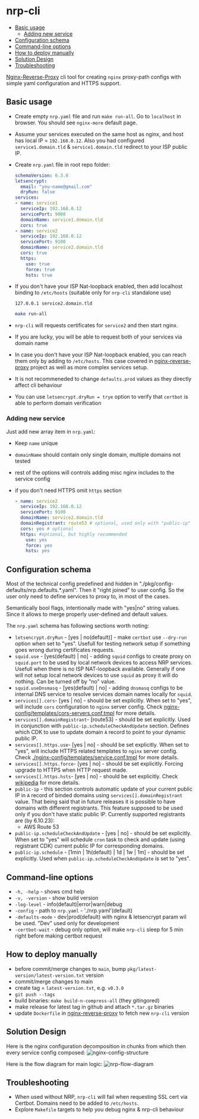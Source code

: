 # nrp-cli

* [Basic usage](#basic-usage)
  * [Adding new service](#adding-new-service)
* [Configuration schema](#configuration-schema)
* [Command-line options](#command-line-options)
* [How to deploy manually](#how-to-deploy-manually)
* [Solution Design](#solution-design)
* [Troubleshooting](#troubleshooting)

[Nginx-Reverse-Proxy](https://github.com/oleksii-honchar/nginx-reverse-proxy) cli tool for creating `nginx` proxy-path configs with simple yaml configuration and HTTPS support.

## Basic usage

* Create empty `nrp.yaml` file and run `make run-all`. Go to `localhost` in browser. You should see `nginx-more` default page.

* Assume your services executed on the same host as nginx, and host has local IP = `192.168.0.12`. Also you had configured `service1.domain.tld` & `service1.domain.tld` redirect to your ISP public IP.

* Create `nrp.yaml` file in root repo folder:

  ```yaml
  schemaVersion: 0.3.0
  letsencrypt:
    email: "you-name@gmail.com"
    dryRun: false
  services:
  - name: service1
    serviceIp: 192.168.0.12
    servicePort: 9000
    domainName: service1.domain.tld
    cors: true
  - name: service2
    serviceIp: 192.168.0.12
    servicePort: 9100
    domainName: service2.domain.tld
    cors: true
    https: 
      use: true
      force: true 
      hsts: true
  ```

* If you don't have your ISP Nat-loopback enabled, then add localhost binding to `/etc/hosts` (suitable only for `nrp-cli` standalone use)

  ```text
  127.0.0.1 service2.domain.tld 
  ```

  ```bash
  make run-all
  ```

* `nrp-cli` will requests certificates for `service2` and then start nginx.
* If you are lucky, you will be able to request both of your services via domain name
* In case you don't have your ISP Nat-loopback enabled, you can reach them only by adding to `/etc/hosts`. This case covered in [nginx-reverse-proxy](https://github.com/oleksii-honchar/nginx-reverse-proxy) project as well as more complex services setup.
* It is not recommeneded to change `defaults.prod` values as they directly affect cli behaviour
* You can use `letsencrypt.dryRun = trye` option to verify that `certbot` is able to perform domain verification

### Adding new service

Just add new array item in `nrp.yaml`:

* Keep `name` unique
* `domainName` should contain only single domain, multiple domains not tested
* rest of the options will controls adding misc nginx includes to the service config
* if you don't need HTTPS omit `https` section

  ```yaml
  - name: service2
    serviceIp: 192.168.0.12
    servicePort: 9100
    domainName: service2.domain.tld
    domainRegistrant: route53 # optional, used only with "public-ip" global config section
    cors: yes # optional
    https: #optional, but highly recommended
      use: yes
      force: yes 
      hsts: yes
  ```
  
## Configuration schema

Most of the technical config predefined and hidden in "./pkg/config-defaults/nrp.defaults.*.yaml". Then it "right joined" to user config. So the user only need to define services to proxy to, in most of the cases.

Semantically bool flags, intentionally made with "yes|no" string values. Since it allows to merge properly user-defined and default values.

The `nrp.yaml` schema has following sections worth noting:

* `letsencrypt.dryRun` - [yes | no(default)] - make `certbot` use `--dry-run` option when set to "yes". Usefull for testing network setup if something goes wrong during certificates requests.
* `squid.use` - [yes(default) | no] - adding `squid` configs to create proxy on `squid.port` to be used by local network devices to access NRP services. Usefull when there is no ISP NAT-loopback available. Generally if one will not setup local network devices to use `squid` as proxy it will do nothing. Can be turned off by "no" value.
* `squid.useDnsmasq` - [yes(default) | no] - adding `dnsmasq` configs to be internal DNS service to resolve services domain names locally for `squid`.
* `services[].cors`- [yes | no] - should be set explicitly. When set to "yes", will include `cors` configuration to `nginx` server config. Check [nginx-config/templates/cors-servers.conf.tmpl](nginx-config/templates/cors-servers.conf.tmpl) for more details.
* `services[].domainRegistrant`- [route53] - should be set explicitly. Used in conjunction with `public-ip.scheduleCheckAndUpdate` section. Defines which CDK to use to update domain `A` record to point to your dynamic public IP.
* `services[].https.use`- [yes | no] - should be set explicitly. When set to "yes", will include HTTPS related templates to `nginx` server config. Check [./nginx-config/templates/service.conf.tmpl](nginx-config/templates/service.conf.tmpl) for more details.
* `services[].https.force`- [yes | no] - should be set explicitly. Forcing upgrade to HTTPS when HTTP request made.
* `services[].https.hsts`- [yes | no] - should be set explicitly. Check [wikipedia](https://en.wikipedia.org/wiki/HTTP_Strict_Transport_Security) for more details.
* `public-ip` - this section controls automatic update of your current public IP in `A` record of binded domains using `services[].domainRegistrant` value. That being said that in future releases it is possible to have domains with different registrants. This feature supposed to be used only if you don't have static public IP. Currently supported registrants are (by 6.10.23):
  * AWS Route 53
* `public-ip.scheduleCheckAndUpdate` - [yes | no] - should be set explicitly. When set to "yes" will schedule `cron` task to check and update (using registrant CDK) current public IP for corresponding domains.
* `public-ip.schedule` - [1min | 1h(default) | 1d | 1w | 1m] - should be set explicitly. Used when `public-ip.scheduleCheckAndUpdate` is set to "yes".

## Command-line options

* `-h, -help` - shows cmd help
* `-v, -version` - show build version
* `-log-level` - info(default)|error|warn|debug
* `-config` - path to `nrp.yaml` - './nrp.yaml'(default)
* `-defaults-mode` - dev|prod(default) with nginx & letsencrypt param wil be used. "Dev" used only for development
* `-certbot-wait` - debug only option, will make `nrp-cli` sleep for 5 min right before making certbot request

## How to deploy manually

* before commit/merge changes to `main`, bump `pkg/latest-version/latest-version.txt` version
* commit/merge changes to main
* create tag = `latest-version.txt`, e.g. `v0.3.0`
* `git push --tags`
* build binaries: `make build-n-compress-all` (they gitingored)
* make release for latest tag in github and attach `*.tar.gz` binaries
* update `Dockerfile` in [nginx-reverse-proxy](https://github.com/oleksii-honchar/nginx-reverse-proxy) to fetch new `nrp-cli` version

## Solution Design

Here is the nginx configuration decomposition in chunks from which then every service config composed:
![nginx-config-structure](./docs/nrp-nginx-config-structure.jpg)

Here is the flow diagram for main logic:
![nrp-flow-diagram](./docs/nrp-flow-diagram.jpg)

## Troubleshooting

* When used without NRP, `nrp-cli` will fail when requesting SSL cert via Certbot. Domains need to be added to `/etc/hosts`.
* Explore `Makefile` targets to help you debug nginx & nrp-cli behaviour